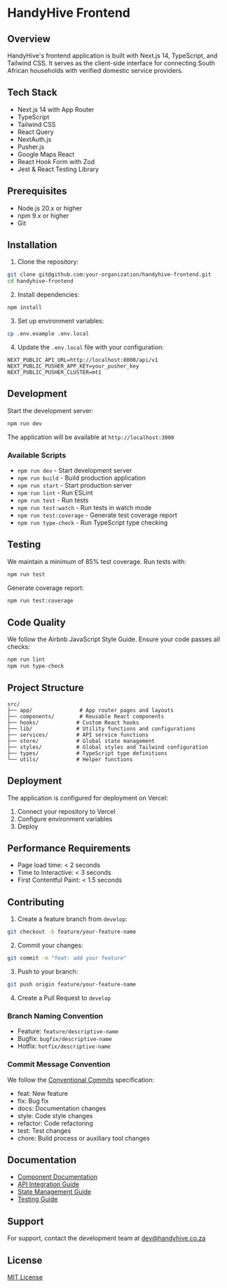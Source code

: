 # HandyHive Frontend

## Overview
HandyHive's frontend application is built with Next.js 14, TypeScript, and Tailwind CSS. It serves as the client-side interface for connecting South African households with verified domestic service providers.

## Tech Stack
- Next.js 14 with App Router
- TypeScript
- Tailwind CSS
- React Query
- NextAuth.js
- Pusher.js
- Google Maps React
- React Hook Form with Zod
- Jest & React Testing Library

## Prerequisites
- Node.js 20.x or higher
- npm 9.x or higher
- Git

## Installation

1. Clone the repository:
```bash
git clone git@github.com:your-organization/handyhive-frontend.git
cd handyhive-frontend
```

2. Install dependencies:
```bash
npm install
```

3. Set up environment variables:
```bash
cp .env.example .env.local
```

4. Update the `.env.local` file with your configuration:
```env
NEXT_PUBLIC_API_URL=http://localhost:8000/api/v1
NEXT_PUBLIC_PUSHER_APP_KEY=your_pusher_key
NEXT_PUBLIC_PUSHER_CLUSTER=mt1
```

## Development

Start the development server:
```bash
npm run dev
```

The application will be available at `http://localhost:3000`

### Available Scripts
- `npm run dev` - Start development server
- `npm run build` - Build production application
- `npm run start` - Start production server
- `npm run lint` - Run ESLint
- `npm run test` - Run tests
- `npm run test:watch` - Run tests in watch mode
- `npm run test:coverage` - Generate test coverage report
- `npm run type-check` - Run TypeScript type checking

## Testing
We maintain a minimum of 85% test coverage. Run tests with:
```bash
npm run test
```

Generate coverage report:
```bash
npm run test:coverage
```

## Code Quality
We follow the Airbnb JavaScript Style Guide. Ensure your code passes all checks:
```bash
npm run lint
npm run type-check
```

## Project Structure
```
src/
├── app/               # App router pages and layouts
├── components/        # Reusable React components
├── hooks/            # Custom React hooks
├── lib/              # Utility functions and configurations
├── services/         # API service functions
├── store/            # Global state management
├── styles/           # Global styles and Tailwind configuration
├── types/            # TypeScript type definitions
└── utils/            # Helper functions
```

## Deployment
The application is configured for deployment on Vercel:
1. Connect your repository to Vercel
2. Configure environment variables
3. Deploy

## Performance Requirements
- Page load time: < 2 seconds
- Time to Interactive: < 3 seconds
- First Contentful Paint: < 1.5 seconds

## Contributing
1. Create a feature branch from `develop`:
```bash
git checkout -b feature/your-feature-name
```

2. Commit your changes:
```bash
git commit -m "feat: add your feature"
```

3. Push to your branch:
```bash
git push origin feature/your-feature-name
```

4. Create a Pull Request to `develop`

### Branch Naming Convention
- Feature: `feature/descriptive-name`
- Bugfix: `bugfix/descriptive-name`
- Hotfix: `hotfix/descriptive-name`

### Commit Message Convention
We follow the [Conventional Commits](https://www.conventionalcommits.org/) specification:
- feat: New feature
- fix: Bug fix
- docs: Documentation changes
- style: Code style changes
- refactor: Code refactoring
- test: Test changes
- chore: Build process or auxiliary tool changes

## Documentation
- [Component Documentation](./docs/components.md)
- [API Integration Guide](./docs/api.md)
- [State Management Guide](./docs/state.md)
- [Testing Guide](./docs/testing.md)

## Support
For support, contact the development team at [dev@handyhive.co.za](mailto:dev@handyhive.co.za)

## License
[MIT License](./LICENSE)
